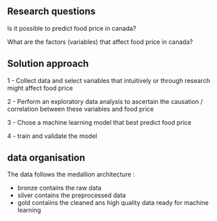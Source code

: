 ## Research questions

Is it possible to predict food price in canada?

What are the factors (variables) that affect food price in canada?

## Solution approach

1 - Collect data and select variables that intuitively or through research might affect food price

2 - Perform an exploratory data analysis to ascertain the causation / correlation between these variables and food price

3 - Chose a machine learning model that best predict food price

4 - train and validate the model


## data organisation

The data follows the medallion architecture :

- bronze contains the raw data
- silver contains the preprocessed data
- gold contaiins the cleaned ans high quality data ready for machine learning
